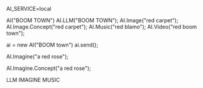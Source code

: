AI_SERVICE=local

AI("BOOM TOWN")
AI.LLM("BOOM TOWN");
AI.Image("red carpet");
AI.Image.Concept("red carpet");
AI.Music("red blamo");
AI.Video("red boom town");




ai = new AI("BOOM town")
ai.send();


AI.Imagine("a red rose");

AI.Imagine.Concept("a red rose");


LLM
IMAGINE
MUSIC

